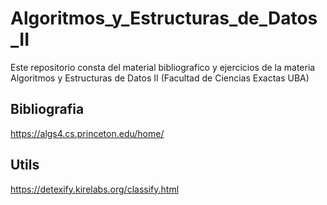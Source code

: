 # Algoritmos_y_Estructuras_de_Datos_II

Este repositorio consta del material bibliografico y ejercicios de la materia Algoritmos y Estructuras de Datos II (Facultad de Ciencias Exactas UBA)

## Bibliografia

https://algs4.cs.princeton.edu/home/

## Utils

https://detexify.kirelabs.org/classify.html
